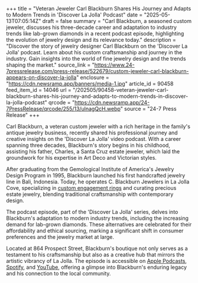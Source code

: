 +++
title = "Veteran Jeweler Carl Blackburn Shares His Journey and Adapts to Modern Trends in 'Discover La Jolla' Podcast"
date = "2025-05-13T07:05:14Z"
draft = false
summary = "Carl Blackburn, a seasoned custom jeweler, discusses his three-decade career and adaptation to industry trends like lab-grown diamonds in a recent podcast episode, highlighting the evolution of jewelry design and its relevance today."
description = "Discover the story of jewelry designer Carl Blackburn on the 'Discover La Jolla' podcast. Learn about his custom craftsmanship and journey in the industry. Gain insights into the world of fine jewelry design and the trends shaping the market."
source_link = "https://www.24-7pressrelease.com/press-release/522679/custom-jeweler-carl-blackburn-appears-on-discover-la-jolla"
enclosure = "https://cdn.newsramp.app/banners/media-1.jpg"
article_id = 90458
feed_item_id = 14046
url = "/202505/90458-veteran-jeweler-carl-blackburn-shares-his-journey-and-adapts-to-modern-trends-in-discover-la-jolla-podcast"
qrcode = "https://cdn.newsramp.app/24-7PressRelease/qrcode/255/13/ulnagQcH.webp"
source = "24-7 Press Release"
+++

<p>Carl Blackburn, a veteran custom jeweler with a rich heritage in the family's antique jewelry business, recently shared his professional journey and creative insights on the 'Discover La Jolla' video podcast. With a career spanning three decades, Blackburn's story begins in his childhood, assisting his father, Charles, a Santa Cruz estate jeweler, which laid the groundwork for his expertise in Art Deco and Victorian styles.</p><p>After graduating from the Gemological Institute of America's Jewelry Design Program in 1995, Blackburn launched his first handcrafted jewelry line in Bali, Indonesia. Today, he operates C. Blackburn Jewelers in La Jolla Cove, specializing in <a href="https://carlblackburn.com/engagement-rings-san-diego-custom-designs/" rel="nofollow" target="_blank">custom engagement rings</a> and curating precious estate jewelry, blending traditional craftsmanship with contemporary design.</p><p>The podcast episode, part of the 'Discover La Jolla' series, delves into Blackburn's adaptation to modern industry trends, including the increasing demand for lab-grown diamonds. These alternatives are celebrated for their affordability and ethical sourcing, marking a significant shift in consumer preferences and the jewelry market at large.</p><p>Located at 864 Prospect Street, Blackburn's boutique not only serves as a testament to his craftsmanship but also as a creative hub that mirrors the artistic vibrancy of La Jolla. The episode is accessible on <a href="https://podcasts.apple.com/us/podcast/discover-la-jolla-ep-47-with-carl-blackburn-owner/id1751541677?i=1000705142906" rel="nofollow" target="_blank">Apple Podcasts</a>, <a href="https://open.spotify.com/episode/6lqbyg0N2bPA5R0OFN0n02?si=029c594cc2ff4232" rel="nofollow" target="_blank">Spotify</a>, and <a href="https://www.youtube.com/watch?v=hLgjEuNvjSs" rel="nofollow" target="_blank">YouTube</a>, offering a glimpse into Blackburn's enduring legacy and his connection to the local community.</p>
